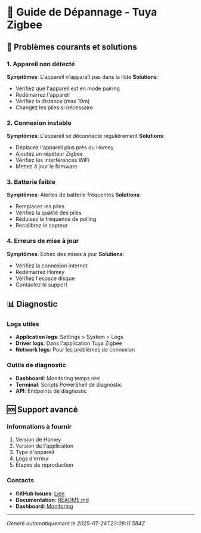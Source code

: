 # 🔧 Guide de Dépannage - Tuya Zigbee

## 🚨 Problèmes courants et solutions

### 1. Appareil non détecté
**Symptômes**: L'appareil n'apparaît pas dans la liste
**Solutions**:
- Vérifiez que l'appareil est en mode pairing
- Redémarrez l'appareil
- Vérifiez la distance (max 10m)
- Changez les piles si nécessaire

### 2. Connexion instable
**Symptômes**: L'appareil se déconnecte régulièrement
**Solutions**:
- Déplacez l'appareil plus près du Homey
- Ajoutez un répéteur Zigbee
- Vérifiez les interférences WiFi
- Mettez à jour le firmware

### 3. Batterie faible
**Symptômes**: Alertes de batterie fréquentes
**Solutions**:
- Remplacez les piles
- Vérifiez la qualité des piles
- Réduisez la fréquence de polling
- Recalibrez le capteur

### 4. Erreurs de mise à jour
**Symptômes**: Échec des mises à jour
**Solutions**:
- Vérifiez la connexion internet
- Redémarrez Homey
- Vérifiez l'espace disque
- Contactez le support

## 📊 Diagnostic

### Logs utiles
- **Application logs**: Settings > System > Logs
- **Driver logs**: Dans l'application Tuya Zigbee
- **Network logs**: Pour les problèmes de connexion

### Outils de diagnostic
- **Dashboard**: Monitoring temps réel
- **Terminal**: Scripts PowerShell de diagnostic
- **API**: Endpoints de diagnostic

## 🆘 Support avancé

### Informations à fournir
1. Version de Homey
2. Version de l'application
3. Type d'appareil
4. Logs d'erreur
5. Étapes de reproduction

### Contacts
- **GitHub Issues**: [Lien](https://github.com/dlnraja/com.tuya.zigbee/issues)
- **Documentation**: [README.md](../README.md)
- **Dashboard**: [Monitoring](../dashboard/)

---
*Généré automatiquement le 2025-07-24T23:08:11.584Z*

